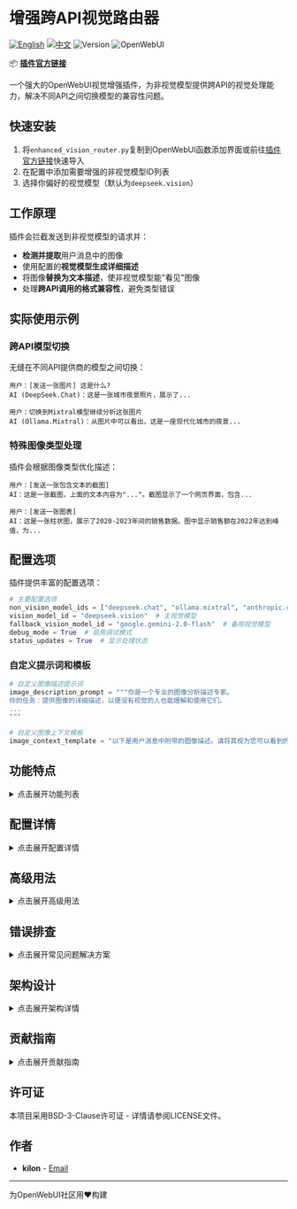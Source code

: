 # 增强跨API视觉路由器

[![English](https://img.shields.io/badge/Language-English-blue)](README.md) [![中文](https://img.shields.io/badge/语言-中文-red)](README_CN.md) ![Version](https://img.shields.io/badge/version-1.0.0-blue) ![OpenWebUI](https://img.shields.io/badge/OpenWebUI-%3E%3D0.5.0-green)

📦 **[插件官方链接](https://openwebui.com/f/kilon/enhanced_vision_router)**

一个强大的OpenWebUI视觉增强插件，为非视觉模型提供跨API的视觉处理能力，解决不同API之间切换模型的兼容性问题。

## 快速安装

1. 将`enhanced_vision_router.py`复制到OpenWebUI函数添加界面或前往[插件官方链接](https://openwebui.com/f/kilon/enhanced_vision_router)快速导入
2. 在配置中添加需要增强的非视觉模型ID列表
3. 选择你偏好的视觉模型（默认为`deepseek.vision`）

## 工作原理

插件会拦截发送到非视觉模型的请求并：
- **检测并提取**用户消息中的图像
- 使用配置的**视觉模型生成详细描述**
- 将图像**替换为文本描述**，使非视觉模型能"看见"图像
- 处理**跨API调用的格式兼容性**，避免类型错误

## 实际使用示例

### 跨API模型切换

无缝在不同API提供商的模型之间切换：

```
用户：[发送一张图片] 这是什么?
AI (DeepSeek.Chat)：这是一张城市夜景照片，展示了...

用户：切换到Mixtral模型继续分析这张图片
AI (Ollama.Mixtral)：从图片中可以看出，这是一座现代化城市的夜景...
```

### 特殊图像类型处理

插件会根据图像类型优化描述：

```
用户：[发送一张包含文本的截图]
AI：这是一张截图，上面的文本内容为"..."。截图显示了一个网页界面，包含...

用户：[发送一张图表]
AI：这是一张柱状图，展示了2020-2023年间的销售数据。图中显示销售额在2022年达到峰值，为...
```

## 配置选项

插件提供丰富的配置选项：

```python
# 主要配置选项
non_vision_model_ids = ["deepseek.chat", "ollama.mixtral", "anthropic.claude-3-haiku"]  # 需要视觉能力的非视觉模型
vision_model_id = "deepseek.vision"  # 主视觉模型
fallback_vision_model_id = "google.gemini-2.0-flash"  # 备用视觉模型
debug_mode = True  # 启用调试模式
status_updates = True  # 显示处理状态
```

### 自定义提示词和模板

```python
# 自定义图像描述提示词
image_description_prompt = """你是一个专业的图像分析描述专家。
你的任务：提供图像的详细描述，以便没有视觉的人也能理解和使用它们。
...
"""

# 自定义图像上下文模板
image_context_template = "以下是用户消息中附带的图像描述。请将其视为您可以看到的图像。仅在与用户提示相关时才考虑此图像。\n\n图像描述: {description}"
```

## 功能特点

<details>
<summary>点击展开功能列表</summary>

- **跨API兼容性**：解决不同API提供商之间切换模型的类型错误问题
- **智能图像处理**：自动提取和处理用户消息中的图像
- **多级缓存机制**：缓存图像描述，提高性能并减少API调用
- **错误恢复机制**：主模型失败时自动切换到备用视觉模型
- **详细状态反馈**：提供实时处理状态和进度报告
- **图像格式多样性**：支持base64编码和图像URL两种方式
- **会话状态追踪**：保持会话上下文，确保跨API调用的一致性
- **类型安全处理**：统一处理不同API的消息格式差异
- **可扩展提供商映射**：易于添加新的API提供商支持
</details>

## 配置详情

<details>
<summary>点击展开配置详情</summary>

### 全局设置
- `non_vision_model_ids`: 需要视觉能力的非视觉模型ID列表
- `vision_model_id`: 用于处理图像的主视觉模型
- `fallback_vision_model_id`: 备用视觉模型，当主模型失败时使用
- `providers_map`: API提供商映射，用于识别不同模型所属的API
- `image_description_prompt`: 发送给视觉模型的图像描述提示
- `image_context_template`: 替换图像的文本模板
- `debug_mode`: 调试模式开关，开启后会记录更多日志
- `status_updates`: 是否启用状态更新消息
- `max_retry_count`: 视觉模型处理失败时的最大重试次数
- `max_cache_size`: 图像描述缓存的最大条目数
</details>

## 高级用法

<details>
<summary>点击展开高级用法</summary>

### API提供商映射

为新的API提供商添加支持：

```python
providers_map = {
    "deepseek": "deepseek",
    "google": "google",
    "anthropic": "anthropic",
    "openai": "openai",
    "mixtral": "ollama",
    "llama": "ollama",
    "qwen": "qwen",
    "新提供商": "新提供商API类型"
}
```

### 图像缓存管理

控制缓存行为：

```python
max_cache_size = 500  # 最大缓存条目数
```

较大的缓存可以减少API调用，但会占用更多内存。

### 调试模式

启用详细日志记录：

```python
debug_mode = True  # 启用调试模式
```

启用后，插件会输出详细的处理日志，对故障排查非常有用。
</details>

## 错误排查

<details>
<summary>点击展开常见问题解决方案</summary>

### 类型错误问题

如果遇到 `TypeError: expected string or bytes-like object, got 'list'` 错误：

1. 确保已配置正确的 `providers_map` 映射关系
2. 检查非视觉模型是否正确添加到配置列表中

### 图像处理失败

如果图像处理失败：

1. 确认视觉模型API是否可用
2. 尝试使用备用视觉模型 `fallback_vision_model_id`
3. 检查图像格式是否受支持

### 处理缓慢

如果图像处理速度较慢：

1. 增加缓存大小以减少重复处理
2. 检查网络连接和API响应时间
3. 考虑使用响应更快的视觉模型

### 跨会话一致性

如果需要跨会话保持图像描述：

1. 考虑实现持久化缓存存储
2. 在用户级别维护图像描述缓存
</details>

## 架构设计

<details>
<summary>点击展开架构详情</summary>

此插件遵循Clean Architecture和领域驱动设计原则：

- **核心领域**：图像处理和消息重构的核心逻辑
- **应用层**：协调领域对象，处理请求和响应
- **基础设施层**：与OpenWebUI API交互，处理外部依赖
- **接口层**：接收和返回消息，处理格式转换

插件的消息流程：

1. 请求拦截：检查目标模型是否需要视觉增强
2. 图像提取：从用户消息中提取所有图像
3. 缓存检查：检查图像是否已有描述缓存
4. 视觉处理：对未缓存的图像调用视觉模型生成描述
5. 消息重构：将图像替换为文本描述
6. 格式调整：确保消息格式适用于目标API
7. 返回增强的请求：将处理后的请求传递给目标模型
</details>

## 贡献指南

<details>
<summary>点击展开贡献指南</summary>

欢迎贡献！请随时提交Pull Request。

1. Fork仓库
2. 创建您的特性分支 (`git checkout -b feature/amazing-feature`)
3. 提交您的更改 (`git commit -m 'Add some amazing feature'`)
4. 推送到分支 (`git push origin feature/amazing-feature`)
5. 打开Pull Request

### 开发注意事项

- 确保保持API兼容性
- 添加新功能时包含相应的文档
- 遵循Clean Architecture原则
- 编写清晰的提交信息
</details>

## 许可证

本项目采用BSD-3-Clause许可证 - 详情请参阅LICENSE文件。

## 作者

- **kilon** - [Email](mailto:a15607467772@163.com)

---

为OpenWebUI社区用❤️构建
